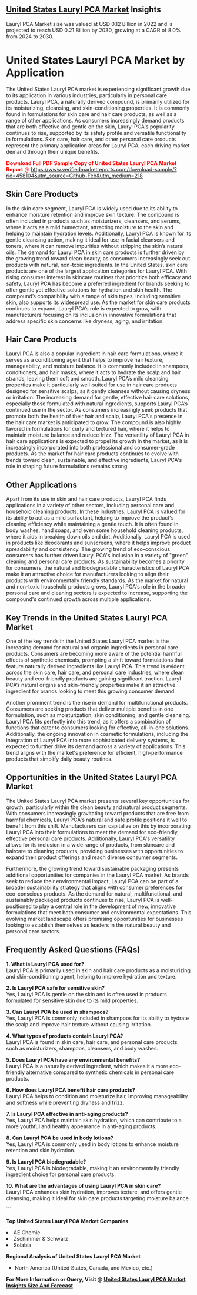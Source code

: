 <h2><a href="https://www.verifiedmarketreports.com/download-sample/?rid=458104&amp;utm_source=Github-Feb&amp;utm_medium=218" target="_blank">United States Lauryl PCA Market</a> Insights</h2><p>Lauryl PCA Market size was valued at USD 0.12 Billion in 2022 and is projected to reach USD 0.21 Billion by 2030, growing at a CAGR of 8.0% from 2024 to 2030.</p><p> <h1>United States Lauryl PCA Market by Application</h1> <p>The United States Lauryl PCA market is experiencing significant growth due to its application in various industries, particularly in personal care products. Lauryl PCA, a naturally derived compound, is primarily utilized for its moisturizing, cleansing, and skin-conditioning properties. It is commonly found in formulations for skin care and hair care products, as well as a range of other applications. As consumers increasingly demand products that are both effective and gentle on the skin, Lauryl PCA's popularity continues to rise, supported by its safety profile and versatile functionality in formulations. Skin care, hair care, and other personal care products represent the primary application areas for Lauryl PCA, each driving market demand through their unique benefits. <p><span class=""><span style="color: #ff0000;"><strong>Download Full PDF Sample Copy of United States Lauryl PCA Market Report</strong> @ </span><a href="https://www.verifiedmarketreports.com/download-sample/?rid=458104&amp;utm_source=Github-Feb&amp;utm_medium=218" target="_blank">https://www.verifiedmarketreports.com/download-sample/?rid=458104&amp;utm_source=Github-Feb&amp;utm_medium=218</a></span></p></p> <h2>Skin Care Products</h2> <p>In the skin care segment, Lauryl PCA is widely used due to its ability to enhance moisture retention and improve skin texture. The compound is often included in products such as moisturizers, cleansers, and serums, where it acts as a mild humectant, attracting moisture to the skin and helping to maintain hydration levels. Additionally, Lauryl PCA is known for its gentle cleansing action, making it ideal for use in facial cleansers and toners, where it can remove impurities without stripping the skin’s natural oils. The demand for Lauryl PCA in skin care products is further driven by the growing trend toward clean beauty, as consumers increasingly seek out products with natural, non-toxic ingredients. In the United States, skin care products are one of the largest application categories for Lauryl PCA. With rising consumer interest in skincare routines that prioritize both efficacy and safety, Lauryl PCA has become a preferred ingredient for brands seeking to offer gentle yet effective solutions for hydration and skin health. The compound’s compatibility with a range of skin types, including sensitive skin, also supports its widespread use. As the market for skin care products continues to expand, Lauryl PCA’s role is expected to grow, with manufacturers focusing on its inclusion in innovative formulations that address specific skin concerns like dryness, aging, and irritation.</p> <h2>Hair Care Products</h2> <p>Lauryl PCA is also a popular ingredient in hair care formulations, where it serves as a conditioning agent that helps to improve hair texture, manageability, and moisture balance. It is commonly included in shampoos, conditioners, and hair masks, where it acts to hydrate the scalp and hair strands, leaving them soft and smooth. Lauryl PCA’s mild cleansing properties make it particularly well-suited for use in hair care products designed for sensitive scalps, as it gently cleanses without causing dryness or irritation. The increasing demand for gentle, effective hair care solutions, especially those formulated with natural ingredients, supports Lauryl PCA’s continued use in the sector. As consumers increasingly seek products that promote both the health of their hair and scalp, Lauryl PCA's presence in the hair care market is anticipated to grow. The compound is also highly favored in formulations for curly and textured hair, where it helps to maintain moisture balance and reduce frizz. The versatility of Lauryl PCA in hair care applications is expected to propel its growth in the market, as it is increasingly incorporated into both professional and consumer-grade products. As the market for hair care products continues to evolve with trends toward clean, sustainable, and effective ingredients, Lauryl PCA's role in shaping future formulations remains strong.</p> <h2>Other Applications</h2> <p>Apart from its use in skin and hair care products, Lauryl PCA finds applications in a variety of other sectors, including personal care and household cleaning products. In these industries, Lauryl PCA is valued for its ability to act as a mild surfactant, helping to improve the product's cleaning efficiency while maintaining a gentle touch. It is often found in body washes, hand soaps, and even some household cleaning products, where it aids in breaking down oils and dirt. Additionally, Lauryl PCA is used in products like deodorants and sunscreens, where it helps improve product spreadability and consistency. The growing trend of eco-conscious consumers has further driven Lauryl PCA's inclusion in a variety of "green" cleaning and personal care products. As sustainability becomes a priority for consumers, the natural and biodegradable characteristics of Lauryl PCA make it an attractive choice for manufacturers looking to align their products with environmentally friendly standards. As the market for natural and non-toxic household products grows, Lauryl PCA's role in the broader personal care and cleaning sectors is expected to increase, supporting the compound's continued growth across multiple applications.</p> <h2>Key Trends in the United States Lauryl PCA Market</h2> <p>One of the key trends in the United States Lauryl PCA market is the increasing demand for natural and organic ingredients in personal care products. Consumers are becoming more aware of the potential harmful effects of synthetic chemicals, prompting a shift toward formulations that feature naturally derived ingredients like Lauryl PCA. This trend is evident across the skin care, hair care, and personal care industries, where clean beauty and eco-friendly products are gaining significant traction. Lauryl PCA’s natural origins and skin-friendly properties make it an attractive ingredient for brands looking to meet this growing consumer demand.</p> <p>Another prominent trend is the rise in demand for multifunctional products. Consumers are seeking products that deliver multiple benefits in one formulation, such as moisturization, skin conditioning, and gentle cleansing. Lauryl PCA fits perfectly into this trend, as it offers a combination of functions that cater to consumers looking for effective, all-in-one solutions. Additionally, the ongoing innovation in cosmetic formulations, including the integration of Lauryl PCA into more sophisticated delivery systems, is expected to further drive its demand across a variety of applications. This trend aligns with the market's preference for efficient, high-performance products that simplify daily beauty routines.</p> <h2>Opportunities in the United States Lauryl PCA Market</h2> <p>The United States Lauryl PCA market presents several key opportunities for growth, particularly within the clean beauty and natural product segments. With consumers increasingly gravitating toward products that are free from harmful chemicals, Lauryl PCA's natural and safe profile positions it well to benefit from this shift. Manufacturers can capitalize on this by incorporating Lauryl PCA into their formulations to meet the demand for eco-friendly, effective personal care products. Additionally, Lauryl PCA's versatility allows for its inclusion in a wide range of products, from skincare and haircare to cleaning products, providing businesses with opportunities to expand their product offerings and reach diverse consumer segments.</p> <p>Furthermore, the growing trend toward sustainable packaging presents additional opportunities for companies in the Lauryl PCA market. As brands seek to reduce their environmental impact, Lauryl PCA can be part of a broader sustainability strategy that aligns with consumer preferences for eco-conscious products. As the demand for natural, multifunctional, and sustainably packaged products continues to rise, Lauryl PCA is well-positioned to play a central role in the development of new, innovative formulations that meet both consumer and environmental expectations. This evolving market landscape offers promising opportunities for businesses looking to establish themselves as leaders in the natural beauty and personal care sectors.</p> <h2>Frequently Asked Questions (FAQs)</h2> <p><strong>1. What is Lauryl PCA used for?</strong><br>Lauryl PCA is primarily used in skin and hair care products as a moisturizing and skin-conditioning agent, helping to improve hydration and texture.</p> <p><strong>2. Is Lauryl PCA safe for sensitive skin?</strong><br>Yes, Lauryl PCA is gentle on the skin and is often used in products formulated for sensitive skin due to its mild properties.</p> <p><strong>3. Can Lauryl PCA be used in shampoos?</strong><br>Yes, Lauryl PCA is commonly included in shampoos for its ability to hydrate the scalp and improve hair texture without causing irritation.</p> <p><strong>4. What types of products contain Lauryl PCA?</strong><br>Lauryl PCA is found in skin care, hair care, and personal care products, such as moisturizers, shampoos, cleansers, and body washes.</p> <p><strong>5. Does Lauryl PCA have any environmental benefits?</strong><br>Lauryl PCA is a naturally derived ingredient, which makes it a more eco-friendly alternative compared to synthetic chemicals in personal care products.</p> <p><strong>6. How does Lauryl PCA benefit hair care products?</strong><br>Lauryl PCA helps to condition and moisturize hair, improving manageability and softness while preventing dryness and frizz.</p> <p><strong>7. Is Lauryl PCA effective in anti-aging products?</strong><br>Yes, Lauryl PCA helps maintain skin hydration, which can contribute to a more youthful and healthy appearance in anti-aging products.</p> <p><strong>8. Can Lauryl PCA be used in body lotions?</strong><br>Yes, Lauryl PCA is commonly used in body lotions to enhance moisture retention and skin hydration.</p> <p><strong>9. Is Lauryl PCA biodegradable?</strong><br>Yes, Lauryl PCA is biodegradable, making it an environmentally friendly ingredient choice for personal care products.</p> <p><strong>10. What are the advantages of using Lauryl PCA in skin care?</strong><br>Lauryl PCA enhances skin hydration, improves texture, and offers gentle cleansing, making it ideal for skin care products targeting moisture balance.</p> ```</p><p><strong>Top United States Lauryl PCA Market Companies</strong></p><div data-test-id=""><p><li>AE Chemie</li><li> Zschimmer & Schwarz</li><li> Solabia</li></p><div><strong>Regional Analysis of&nbsp;United States Lauryl PCA Market</strong></div><ul><li dir="ltr"><p dir="ltr">North America&nbsp;(United States, Canada, and Mexico, etc.)</p></li></ul><p><strong>For More Information or Query, Visit @&nbsp;</strong><strong><a href="https://www.verifiedmarketreports.com/product/lauryl-pca-market/?utm_source=Github-Feb&amp;utm_medium=218" target="_blank">United States Lauryl PCA Market Insights Size And Forecast</a></strong></p></div>

